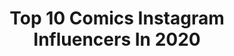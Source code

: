 ---
title: Top 10 Comics Instagram Influencers In 2020
description: >-
  Find top comics Instagram influencers in 2020. Most popular hashtags: #marvel #style #cosplaygirl #cosplay.
platform: Instagram
profiles:
  - username: "comics"
    fullname: >-
      Comics
    location: ""
    followers: 1011380
    engagement: 131
    commentsToLikes: 0.004970
    avatar: "https://scontent-ams4-1.cdninstagram.com/v/t51.2885-19/s320x320/37850215_224292188254549_507522936609964032_n.jpg?_nc_ht=scontent-ams4-1.cdninstagram.com&_nc_ohc=8GtgFgJ4NncAX8qeYHr&oh=f3924b307c16d4a5ea24d7a5b4a87d4e&oe=5EA92D37"
    verified: true
    hashtags: "#lazygirl, #solittletime, #buzzfeedcomics, #blackeye"
  - username: "izansabina"
    fullname: >-
      Izan 🇺🇸🇪🇸🇨🇺
    location: "United States"
    followers: 41604
    engagement: 1443
    commentsToLikes: 0.035449
    avatar: "https://instagram.fbki2-1.fna.fbcdn.net/v/t51.2885-19/s320x320/70243835_820003865097536_8523986923948081152_n.jpg?_nc_ht=instagram.fbki2-1.fna.fbcdn.net&_nc_ohc=8BhIOiRn54gAX979WsB&oh=ac7bc33da09dced1789140943a851063&oe=5EA254B1"
    verified: false
    hashtags: "#kidsmoda, #instakids, #coolkids, #picture"
  - username: "madelinestarr7"
    fullname: >-
      Madeline Starr
    location: "United States"
    followers: 120220
    engagement: 412
    commentsToLikes: 0.056528
    avatar: "https://scontent-ams4-1.cdninstagram.com/v/t51.2885-19/s320x320/52332937_257563625151466_7554475310452834304_n.jpg?_nc_ht=scontent-ams4-1.cdninstagram.com&_nc_ohc=ChQtRLfIFh4AX9Z7PkA&oh=23b2857a3cf95e12131445961465251e&oe=5EBA1D49"
    verified: false
    hashtags: "#sponsoredbyturo, #averybar, #teamcanon, #ritzcarltonpartner"
  - username: "qeeriefire"
    fullname: >-
      Justyna 🔥
    location: "Poland"
    followers: 20170
    engagement: 1235
    commentsToLikes: 0.041292
    avatar: "https://scontent-ams4-1.cdninstagram.com/v/t51.2885-19/s320x320/60988740_2264395883889764_5491748568546934784_n.jpg?_nc_ht=scontent-ams4-1.cdninstagram.com&_nc_ohc=gDlufLEyE_UAX9ahhxa&oh=f14e9dcb61a7568aee91a02be9a8f355&oe=5EB9A40E"
    verified: false
    hashtags: "#bonjovi, #throwbackpic"
  - username: "tinker_reads"
    fullname: >-
      TIᑎKEᖇ
    location: "Germany"
    followers: 3538
    engagement: 2364
    commentsToLikes: 0.066083
    avatar: "https://scontent-lhr8-1.cdninstagram.com/v/t51.2885-19/s320x320/91415333_238123207309765_854716874364026880_n.jpg?_nc_ht=scontent-lhr8-1.cdninstagram.com&_nc_ohc=fmL413Na49wAX98Vvip&oh=1438047d1b45caf1c50ecfcf39a44dad&oe=5EBC92D2"
    verified: false
    hashtags: "#meinhoerbuchmoment, #happybookishadvent, #cruellaandursulabookishdez19, #samyandfriendsapril20"
  - username: "samanthas_cosplay"
    fullname: >-
      Sam Catalano @CradleCon
    location: "United States"
    followers: 26731
    engagement: 794
    commentsToLikes: 0.029276
    avatar: "https://instagram.fbki2-1.fna.fbcdn.net/v/t51.2885-19/s320x320/88268928_229774151485570_2452951888279109632_n.jpg?_nc_ht=instagram.fbki2-1.fna.fbcdn.net&_nc_ohc=IfYplTZXTFsAX8PmCBK&oh=47a0b51cf98fd9f5cc4dba93cc238fd1&oe=5E98FA48"
    verified: false
    hashtags: "#strength, #jessicajones, #cosplayvscharacter, #queenmera"
  - username: "hakusa.kuri"
    fullname: >-
      Hakusa.Cry
    location: "Italy"
    followers: 33035
    engagement: 354
    commentsToLikes: 0.068886
    avatar: "https://scontent-ams4-1.cdninstagram.com/v/t51.2885-19/s320x320/91931575_945915899159878_5883823076298194944_n.jpg?_nc_ht=scontent-ams4-1.cdninstagram.com&_nc_ohc=ER9fdxSrR0wAX85zhOa&oh=5a61c53f699daeead1a089de308f5928&oe=5EBA3862"
    verified: false
    hashtags: "#naughty, #tartanskirt, #astolfocosplay, #bunnysuit"
  - username: "lukaswerneck"
    fullname: >-
      Lucas Werneck
    location: ""
    followers: 80326
    engagement: 1347
    commentsToLikes: 0.016635
    avatar: "https://scontent-lhr8-1.cdninstagram.com/v/t51.2885-19/s320x320/53253059_377094859795572_148858098985992192_n.jpg?_nc_ht=scontent-lhr8-1.cdninstagram.com&_nc_ohc=6bzEoxJ1ZKkAX-VhKpS&oh=205654937a4bc36c3ecd8bc01a3a9a62&oe=5EB93780"
    verified: false
    hashtags: "#liveaction, #marvelmovie, #sunset, #colorfigital"
  - username: "just_a_girl_with_an_old_car"
    fullname: >-
      Nadja M
    location: "Germany"
    followers: 8651
    engagement: 1914
    commentsToLikes: 0.026305
    avatar: "https://scontent-ssn1-1.cdninstagram.com/v/t51.2885-19/s320x320/91466623_2289509544682309_51706003174981632_n.jpg?_nc_ht=scontent-ssn1-1.cdninstagram.com&_nc_ohc=Tra-ljAswz8AX8Uwdro&oh=b9ee4e3bb0273e8634f36ba628175326&oe=5EB32290"
    verified: false
    hashtags: "#v8sound, #blue, #tuesday, #coffee"
  - username: "aroa_familuki"
    fullname: >-
      Aroa Familuki
    location: "Spain"
    followers: 90831
    engagement: 705
    commentsToLikes: 0.014442
    avatar: "https://scontent-ams4-1.cdninstagram.com/v/t51.2885-19/s320x320/82148549_619021768858281_7188666864178823168_n.jpg?_nc_ht=scontent-ams4-1.cdninstagram.com&_nc_ohc=IveLbht-xoUAX8J03nh&oh=49e5de2169a434dbea264bc512be4bd3&oe=5E88E869"
    verified: false
    hashtags: "#diadelamujer, #viajedechicas"
---